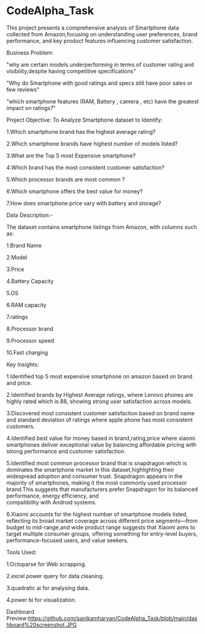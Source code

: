 # CodeAlpha_Task
This project presents a comprehensive analysis of Smartphone data collected from Amazon,focusing on understanding user preferences, brand performance, and key product features influencing customer satisfaction.

Business Problem:

"why are certain models underperforming in terms of customer rating and visibility,despite having competitive specifications"

"Why do Smartphone with good ratings and specs still have poor sales or few reviews"

"which smartphone features (RAM, Battery , camera , etc) have the greatest impact on ratings?"

Project Objective: To Analyze Smartphone dataset to Identify:

 1.Which smartphone brand has the highest average rating?

 2.Which smartphone brands have highest number of models listed?

 3.What are the Top 5 most Expensive smartphone?

 4.Which brand has the most consistent customer satisfaction?

 5.Which processor brands are most common ?

 6.Which smartphone offers the best value for money?

 7.How does smartphone price vary with battery and storage?
                  
                  
Data Description:-

The dataset contains smartphone listings from Amazon, with columns such as:

1.Brand Name

2.Model

3.Price

4.Battery Capacity

5.OS

6.RAM capacity

7.ratings

8.Processor brand

9.Processor speed

10.Fast charging

Key Insights:

1.Identified top 5 most expensive smartphone on amazon based on brand and price.

2.Identified brands by Highest Average ratings, where Lenovo phones are highly rated which is 88, showing strong user satisfaction across models. 

3.Discovered most consistent customer satisfaction based on brand name and standard deviation of ratings where apple phone has most consistent customers.

4.Identified best value for money based in brand,rating,price where xiaomi smartphones deliver exceptional value by balancing affordable pricing with strong performance and customer satisfaction.

5.Identified most common processor brand that is snapdragon which is dominates the smartphone market in this dataset,highlighting their widespread adoption and consumer trust.
  Snapdragon appears in the majority of smartphones, making it the most commonly used processor brand.This suggests that manufacturers prefer Snapdragon for its balanced performance, energy efficiency, and       
  compatibility with Android systems.
  
6.Xiaomi accounts for the highest number of smartphone models listed, reflecting its broad market coverage across different price segments—from budget to mid-range,and wide product range suggests that Xiaomi aims to target multiple consumer groups, offering something for entry-level buyers, performance-focused users, and value seekers.


Tools Used:

1.Octoparse for Web scrapping.

2.excel power query for data cleaning.

3.quadratic ai for analysing data.

4.power bi for visualization.

Dashboard Preview:https://github.com/sanikamharyan/CodeAlpha_Task/blob/main/dashboard%20screenshot.JPG

